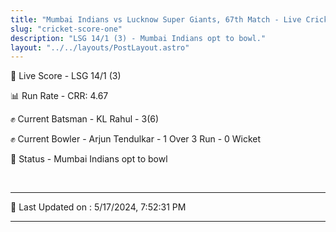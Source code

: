 ```yaml
---
title: "Mumbai Indians vs Lucknow Super Giants, 67th Match - Live Cricket Score"
slug: "cricket-score-one"
description: "LSG 14/1 (3) - Mumbai Indians opt to bowl."
layout: "../../layouts/PostLayout.astro"
---
```


🔴 Live Score - LSG 14/1 (3)  

📊 Run Rate - CRR: 4.67  

✊ Current Batsman - KL Rahul - 3(6)  

✊ Current Bowler - Arjun Tendulkar - 1 Over 3 Run - 0 Wicket  

📑 Status - Mumbai Indians opt to bowl

<br />

***

📝 Last Updated on : 5/17/2024, 7:52:31 PM

***

